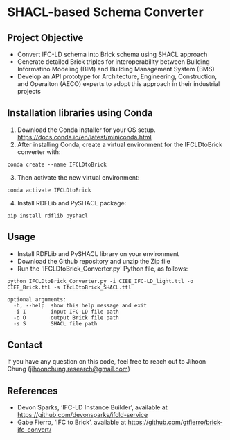 # SHACL-based Schema Converter

## Project Objective
- Convert IFC-LD schema into Brick schema using SHACL approach
- Generate detailed Brick triples for interoperability between Building Informatino Modeling (BIM) and Building Management System (BMS)
- Develop an API prototype for Architecture, Engineering, Construction, and Operaiton (AECO) experts to adopt this approach in their industrial projects

## Installation libraries using Conda
1. Download the Conda installer for your OS setup. https://docs.conda.io/en/latest/miniconda.html
2. After installing Conda, create a virtual environment for the IFCLDtoBrick converter with:
```
conda create --name IFCLDtoBrick
```
3. Then activate the new virtual environment:
```
conda activate IFCLDtoBrick
```
4. Install RDFLib and PySHACL package:
```
pip install rdflib pyshacl
```


## Usage
- Install RDFLib and PySHACL library on your environment
- Download the Github repository and unzip the Zip file
- Run the 'IFCLDtoBrick_Converter.py' Python file, as follows:
```
python IFCLDtoBrick_Converter.py -i CIEE_IFC-LD_light.ttl -o CIEE_Brick.ttl -s IfcLDtoBrick_SHACL.ttl
```
```
optional arguments:
  -h, --help  show this help message and exit
  -i I        input IFC-LD file path
  -o O        output Brick file path
  -s S        SHACL file path
```

## Contact
If you have any question on this code, feel free to reach out to Jihoon Chung (jihoonchung.research@gmail.com)

## References
- Devon Sparks, ‘IFC-LD Instance Builder’, available at https://github.com/devonsparks/ifcld-service
- Gabe Fierro, ‘IFC to Brick’, available at https://github.com/gtfierro/brick-ifc-convert/